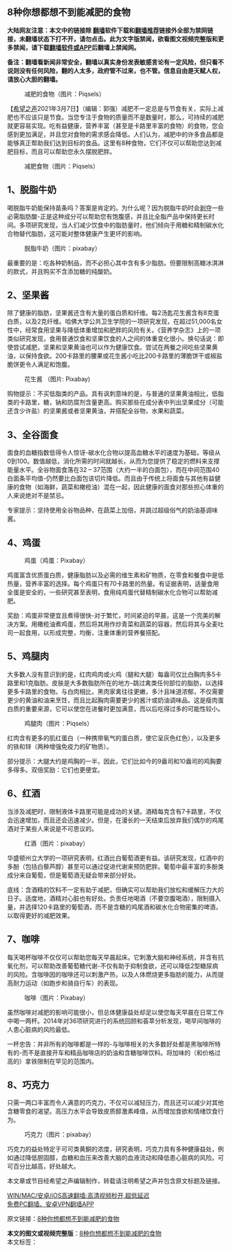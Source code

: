  <h2>8种你想都想不到能减肥的食物</h2> <p class="notice"><b>大陆网友注意：本文中的链接除 <a href="https://github.com/bannedbook/fanqiang" >翻墙</a>软件下载和<a href="https://github.com/killgcd/justmysocks/blob/master/README.md">翻墙推荐</a>链接外全部为禁网链接，未翻墙状态下打不开，请勿点击。此为文字版禁闻，欲看图文视频完整版和更多禁闻，请下载<a href="https://github.com/bannedbook/fanqiang">翻墙软件或APP</a>后翻墙上禁闻网。</p><p>备注：翻墙看新闻非常安全，翻墙以真实身份发表敏感言论有一定风险，但只看不说则没有任何风险，翻的人太多，政府管不过来，也不管。信息自由是天赋人权，请放心大胆的翻墙。</b></p>  <div class="entry"> <figure> <p><figcaption>减肥的食物（图片：Piqsels）</figcaption></figure> <p>【<span class='wp_keywordlink_affiliate'><a href="https://www.soundofhope.org" title="希望之声" target="_blank">希望之声</a></span>2021年3月7日】（编辑：郭强）减肥不一定总是与节食有关，实际上减肥也不应该只是节食。当您专注于食物的质量而不是数量时，那么，可持续的减肥就更容易实现。吃有益健康，营养丰富（甚至是卡路里丰富的食物）的食物，您会感到更加满足，并且您对食物的需求感会降低。人们认为，减肥中的许多食品都是能够真正帮助我们达到目标的食品。这里有8种食物，它们不仅可以帮助您达到减肥目标，而且可以帮助您永久摆脱肥胖。</p> <figure><figcaption>减肥食物（图片：Piqsels）</figcaption></figure> <h2>1、脱脂牛奶</h2> <p>喝脱脂牛奶能保持苗条吗？答案是肯定的。为什么呢？因为脱脂牛奶时会<span class='wp_keywordlink'><a href="https://www.bannedbook.org/forum2/topic21.html" title="《剥夺》 黄建民 著" target="_blank">剥夺</a></span>一些必需脂肪酸-正是这种成分可以帮助您有饱腹感，并且比全脂产品中保持更长时间。多项研究发现，当人们减少饮食中的脂肪量时，他们倾向于用糖和精制碳水化合物替代脂肪，这可能对整体健康产生更坏的影响。</p> <figure><figcaption>脱脂牛奶（图片：pixabay）</figcaption></figure> <p>最重要的是：吃各种奶制品，而不必担心其中含有多少脂肪。但要限制高糖冰淇淋的款式，并且购买不含添加糖的纯酸奶。</p> <h2>2、坚果酱</h2> <p>除了健康的脂肪，坚果酱还含有大量的蛋白质和纤维。每2汤匙花生酱含有8克蛋白质，以及2克纤维。哈佛大学公共卫生学院的一项研究发现，在超过51,000名女性中，经常食用坚果与降低体重增加和肥胖的风险有关。《营养学杂志》上的一项类似研究发现，食用普通饮食和坚果饮食的人之间的体重变化很小。换句话说：即使尝试减肥，坚果和坚果黄油也可以作为健康饮食。尝试在两餐之间吃些坚果黄油，以保持食欲。200卡路里的腰果或花生酱小吃比200卡路里的薄脆饼干或椒盐脆饼更令人满足和饱腹。</p> <figure><figcaption>花生酱 （图片: Pixabay)</figcaption></figure> <p>购物提示：不买低脂类的产品。具有讽刺意味的是，与普通的坚果黄油相比，低脂类的卡路里，糖，钠和防腐剂含量更高。购买那些在成分表中列出坚果成分（可能还含少许盐）的坚果酱或者坚果黄油，并搭配全谷物，水果和蔬菜。</p>  <h2>3、全谷面食</h2> <p>面食的血糖指数低得令人惊讶-碳水化合物以提高血糖水平的速度为基础，等级从0到100。数值越低，消化所需的时间就越长，从而为您提供了稳定的燃料来支撑能量水平。全谷物面食落在32 &#8211; 37范围（大约一半的白面包），而在中间范围40白面条平均值-仍然要比白面包该切片降低。而且由于传统上将面食与其他有益健康的食物（如海鲜，蔬菜和橄榄油）混在一起，因此健康的面食对那些担心体重的人来说绝对不是禁忌。</p> <p>专家提示：坚持使用全谷物品种，在蔬菜上加倍，并跳过超级俗气的奶油基调味酱。</p> <h2>4、鸡蛋</h2> <figure><figcaption>鸡蛋（鸡蛋：Pixabay）</figcaption></figure> <p>鸡蛋富含优质蛋白质，健康脂肪以及必需的维生素和矿物质，在零食和餐食中是低热量，营养丰富的选择。每个鸡蛋只有70卡路里的热量。有证据表明，适量食用全蛋是安全的，一些研究甚至表明，食用纯鸡蛋代替精制碳水化合物可以帮助减肥。</p> <p>奖励：鸡蛋非常便宜且煮得很快-对于繁忙，时间紧迫的早晨，这是一个完美的解决方案。用橄榄油煮鸡蛋，然后将其用作炒青菜和蔬菜的容器，然后将其与全麦吐司一起食用，以形成完整，均衡，注重体重的营养餐搭配。</p> <h2>5、鸡腿肉</h2> <p>大多数人没有意识到的是，红肉鸡肉或火鸡（腿和大腿）每盎司仅比白胸肉多5卡路里和1克脂肪。皮肤是大多数脂肪所在的地方–跳过禽类任何部位的脂肪，以选择更多卡路里的食物。与白肉相比，黑肉家禽往往更嫩，多汁且味道浓郁，不仅需要更少的黄油和油来烹饪，而且比起胸肉需要更少的酱汁或奶油调味品。这是瘦肉蛋白质的重要​来源，它可以使您在进餐时更加满意，而以后吃得过多的可能性较小。</p>  <figure><figcaption>鸡腿肉（图片：Piqsels）</figcaption></figure> <p>红肉含有更多的肌红蛋白（一种携带氧气的蛋白质，使它呈灰色红色），以及更多的铁和锌（两种增强免疫力的矿物质）。</p> <p>部分提示：大腿大约是鸡胸的一半，因此，它们比如今的9盎司和10盎司的鸡胸要多得多。双倍奖励：它们也更便宜。</p> <h2>6、红酒</h2> <p>当涉及减肥时，限制液体卡路里可能是成功的关键。酒精每克含有7卡路里，不仅会迅速增加，而且还会迅速减少。但是，在漫长的一天结束后放弃我们偶尔的鸡尾酒对于某些人来说是不可思议的。</p> <figure><figcaption>红酒（图片：pixabay）</figcaption></figure> <p>华盛顿州立大学的一项研究表明，红酒比白葡萄酒更有益。该研究发现，红酒中的多酚（包括白藜芦醇）甚至可以通过促进代谢来预防肥胖。葡萄中最丰富的多酚类成分来自葡萄，但是葡萄酒无疑会带来部分好处。</p> <p>底线：含酒精的饮料不一定有助于减肥，但确实可以帮助我们放松和缓解压力大的日子。适度地，酒精对心脏也有好处。负责任地喝酒（不要空腹喝酒），限制摄入量，并选择120卡路里的葡萄酒，而不是含糖的鸡尾酒和碳水化合物密集的啤酒，以取得更好的减肥效果。</p>  <h2>7、咖啡</h2> <p>每天喝杯咖啡不仅仅可以帮助您每天早晨起床。它刺激大脑和神经系统，并含有抗氧化剂，可以帮助改善葡萄糖代谢-不仅有助于抑制食欲，还可以降低2型糖尿病的风险。含咖啡因的咖啡还可以刺激产热，以及人体燃烧更多脂肪的能力，从而提高耐力运动（如跑步和骑自行车）的表现。</p> <figure><figcaption>咖啡（图片：Pixabay）</figcaption></figure> <p>虽然咖啡对减肥的影响可能很小，但总体健康益处却足以使您每天早晨在日常工作中喝一两杯。2014年对36项研究进行的系统回顾和荟萃分析发现，喝早间咖啡的人患心脏病的风险最低。</p> <p>一杯忠告：并非所有的咖啡都是一样的-与咖啡相关的大多数好处都是黑咖啡所特有的-而不是直接开车和精品咖啡店的奶油和含糖咖啡饮料。将加味的（和价格过高的）拿铁限制在罕见的范围内。</p> <h2>8、巧克力</h2> <p>只需一两口丰富而令人满意的巧克力，不仅可以减轻压力，而且还可以减少对其他含糖零食的渴望。高压力水平会导致皮质醇激素峰值，从而增加食欲和情绪饮食行为。</p> <figure><figcaption>巧克力（图片：pixabay）</figcaption></figure> <p>巧克力的益处特定于可可类黄酮的浓度，研究表明，巧克力具有多种健康益处，例如通过降低胆固醇，血糖和血压来改善大脑的血液流动和降低患心脏病的风险。可可百分比越高，好处越大。</p>  <p>本文章或节目经希望之声编辑制作，转载请注明希望之声并包含原文标题及链接。</p> <p class="texttj"> <a href="https://github.com/bannedbook/fanqiang/wiki/V2ray%E6%9C%BA%E5%9C%BA" target="_blank">WIN/MAC/安卓/iOS高速翻墙:高清视频秒开,超低延迟</a><br/> <a href="https://github.com/bannedbook/fanqiang/wiki/%E7%A6%81%E9%97%BB%E7%BD%91%E5%AE%89%E5%8D%93%E7%BF%BB%E5%A2%99%E6%96%B0%E9%97%BBAPP" target="_blank">免费PC翻墙、安卓VPN翻墙APP</a></p><p>原文链接：<a class="src_link"  href="https://www.soundofhope.org/post/467483" target="_blank">8种你想都想不到能减肥的食物</a></p><a name='sharetosocial'></a>       <div><b>本文的图文或视频完整版</b>：<a href='https://www.bannedbook.org/bnews/comments/20210307/1500236.html'>8种你想都想不到能减肥的食物</a></div>  </div><!--END ENTRY--> <div class="postfooter"> <div>本文标签：</div>  </div><!--END POSTFOOTER--> 
